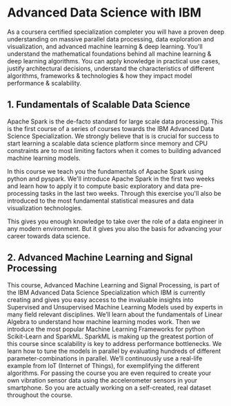 # Advanced Data Science with IBM
As a coursera certified specialization completer you will have a proven deep understanding on massive parallel data processing, data exploration and visualization, and advanced machine learning &amp; deep learning. You'll understand the mathematical foundations behind all machine learning &amp; deep learning algorithms. You can apply knowledge in practical use cases, justify architectural decisions, understand the characteristics of different algorithms, frameworks &amp; technologies &amp; how they impact model performance &amp; scalability.

## 1. Fundamentals of Scalable Data Science
Apache Spark is the de-facto standard for large scale data processing. This is the first course of a series of courses towards the IBM Advanced Data Science Specialization. We strongly believe that is is crucial for success to start learning a scalable data science platform since memory and CPU constraints are to most limiting factors when it comes to building advanced machine learning models.

In this course we teach you the fundamentals of Apache Spark using python and pyspark. We'll introduce Apache Spark in the first two weeks and learn how to apply it to compute basic exploratory and data pre-processing tasks in the last two weeks. Through this exercise you'll also be introduced to the most fundamental statistical measures and data visualization technologies.

This gives you enough knowledge to take over the role of a data engineer in any modern environment. But it gives you also the basis for advancing your career towards data science. 

## 2. Advanced Machine Learning and Signal Processing

This course, Advanced Machine Learning and Signal Processing, is part of the IBM Advanced Data Science Specialization which IBM is currently creating and gives you easy access to the invaluable insights into Supervised and Unsupervised Machine Learning Models used by experts in many field relevant disciplines. We’ll learn about the fundamentals of Linear Algebra to understand how machine learning modes work. Then we introduce the most popular Machine Learning Frameworks for python Scikit-Learn and SparkML. SparkML is making up the greatest portion of this course since scalability is key to address performance bottlenecks. We learn how to tune the models in parallel by evaluating hundreds of different parameter-combinations in parallel. We’ll continuously use a real-life example from IoT (Internet of Things), for exemplifying the different algorithms. For passing the course you are even required to create your own vibration sensor data using the accelerometer sensors in your smartphone. So you are actually working on a self-created, real dataset throughout the course.


